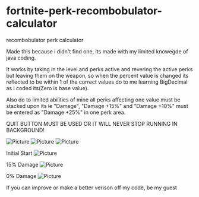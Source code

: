# fortnite-perk-recombobulator-calculator
recombobulator perk calculator

Made this because i didn't find one,
its made with my limited knowegde of java coding.

It works by taking in the level and perks active and revering the active perks but leaving them on the weapon, so when the percent value is changed its reflected to be within 1 of the correct values do to me learning BigDecimal as i coded its(Zero is base value).

Also do to limited abilities of mine all perks affecting one value must be stacked upon its ie "Damage", "Damage +15%" and "Damage +10%" must be entered as "Damage +25%" in one perk area.

QUIT BUTTON MUST BE USED OR IT WILL NEVER STOP RUNNING IN BACKGROUND!

<img src="https://lh3.googleusercontent.com/5qdCjtwibUsF3tQIMnzIl4_FA0VK84QbOnnvSlkpvyQoVMHqdprh5zF5b8rFh0zvQ1xi4WqSxyEX19QOjMlQ=w1920-h898" alt="Picture" class="inline"/>

<img src="https://lh5.googleusercontent.com/q3VFAA_oxtFwN31T_7JOhwMO6QJ4yNZNlH_Mi6d3jrPEkRUGAa3YmwY1X8c2DPNyOrA1U9c7GfivGF9RZD6v=w1920-h947" alt="Picture" class="inline"/>

<img src="https://lh4.googleusercontent.com/BX_ynZ3BEHgWjoj6ysBqNleTFOxZpn3sJguOHDqM80FE3-WDuVweFgWMygBqievEXy3XCHZSeKT2Nm39EEsS=w1920-h947" alt="Picture" class="inline"/>

Initial Start
<img src="https://lh6.googleusercontent.com/jaTmwVreoHL7RM4lGd_LVn4Etgk5wXwy3t4mCxF0wEcMEmHxB_Sxp_n9_jgQnGGel-rJssVOrnOfLpdeRa1B=w1231-h947" alt="Picture" class="inline"/>

15% Damage
<img src="https://lh3.googleusercontent.com/C_qSrjgvocnoXvjOtTsk395pC5MgHJzd53lyjwC6_IZBx7aRyVt1ZWiy4Hl7YDhrQqGMuBETeIVX4lkWkynj=w1231-h947" alt="Picture" class="inline"/>

0% Damage
<img src="https://lh4.googleusercontent.com/-Zrfp8I3BUMZbD8ByCuy2Mn5fE_q4ljWWqLbMIJrb5kzv6ae4tEjXVt71zjakqorhzIlvZc21s2jmP0QmGS8=w1231-h947" alt="Picture" class="inline"/>

If you can improve or make a better verison off my code, be my guest
